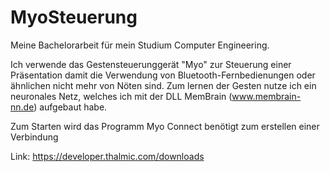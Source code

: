 # MyoSteuerung

Meine Bachelorarbeit für mein Studium Computer Engineering.

Ich verwende das Gestensteuerunggerät "Myo" zur Steuerung einer Präsentation damit die Verwendung von Bluetooth-Fernbedienungen oder ähnlichen nicht mehr von Nöten sind. Zum lernen der Gesten nutze ich ein neuronales Netz, welches ich mit der DLL MemBrain (www.membrain-nn.de) aufgebaut habe.

Zum Starten wird das Programm Myo Connect benötigt zum erstellen einer Verbindung

Link: https://developer.thalmic.com/downloads
